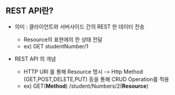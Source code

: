 ## REST API란? 
* 의미 : 클라이언트와 서버사이드 간의 REST 한 데이터 전송 
  * Resource의 표현에의 한 상태 전달 
  * ex) GET studentNumber/1

* REST API 의 개념
  * HTTP URI 를 통해 Resource 명시 -> Http Method (GET,POST,DELETE,PUT) 등을 통해 CRUD Operation를 적용   
  * ex) GET(**Method**) /student/Numbers/2(**Resource**)
 


